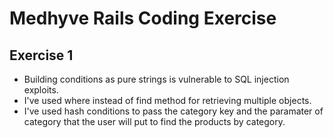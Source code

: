 # Medhyve Rails Coding Exercise

## Exercise 1

- Building conditions as pure strings is vulnerable to SQL injection exploits.
- I've used where instead of find method for retrieving multiple objects.
- I've used hash conditions to pass the category key and the paramater of category that the user will put to find the products by category.
